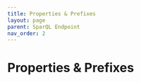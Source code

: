 ```yaml
---
title: Properties & Prefixes
layout: page
parent: SparQL Endpoint
nav_order: 2
---
```


# Properties & Prefixes